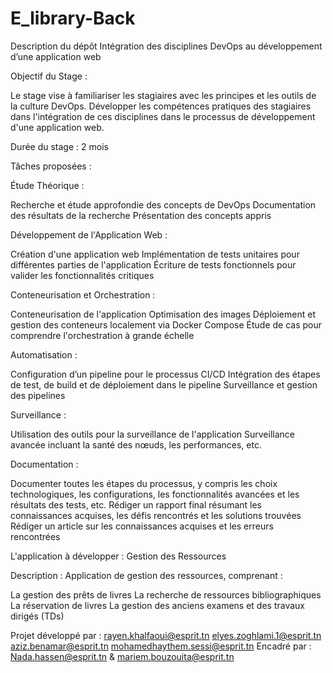 # E_library-Back
Description du dépôt Intégration des disciplines DevOps au développement d’une application web

Objectif du Stage :

Le stage vise à familiariser les stagiaires avec les principes et les outils de la culture DevOps. Développer les compétences pratiques des stagiaires dans l'intégration de ces disciplines dans le processus de développement d'une application web.

Durée du stage : 2 mois

Tâches proposées :

Étude Théorique :

Recherche et étude approfondie des concepts de DevOps Documentation des résultats de la recherche Présentation des concepts appris

Développement de l'Application Web :

Création d'une application web Implémentation de tests unitaires pour différentes parties de l'application Écriture de tests fonctionnels pour valider les fonctionnalités critiques

Conteneurisation et Orchestration :

Conteneurisation de l'application Optimisation des images Déploiement et gestion des conteneurs localement via Docker Compose Étude de cas pour comprendre l'orchestration à grande échelle

Automatisation :

Configuration d’un pipeline pour le processus CI/CD Intégration des étapes de test, de build et de déploiement dans le pipeline Surveillance et gestion des pipelines

Surveillance :

Utilisation des outils pour la surveillance de l'application Surveillance avancée incluant la santé des nœuds, les performances, etc.

Documentation :

Documenter toutes les étapes du processus, y compris les choix technologiques, les configurations, les fonctionnalités avancées et les résultats des tests, etc. Rédiger un rapport final résumant les connaissances acquises, les défis rencontrés et les solutions trouvées Rédiger un article sur les connaissances acquises et les erreurs rencontrées

L'application à développer : Gestion des Ressources

Description : Application de gestion des ressources, comprenant :

La gestion des prêts de livres La recherche de ressources bibliographiques La réservation de livres La gestion des anciens examens et des travaux dirigés (TDs)

Projet développé par : rayen.khalfaoui@esprit.tn elyes.zoghlami.1@esprit.tn aziz.benamar@esprit.tn mohamedhaythem.sessi@esprit.tn Encadré par : Nada.hassen@esprit.tn & mariem.bouzouita@esprit.tn

